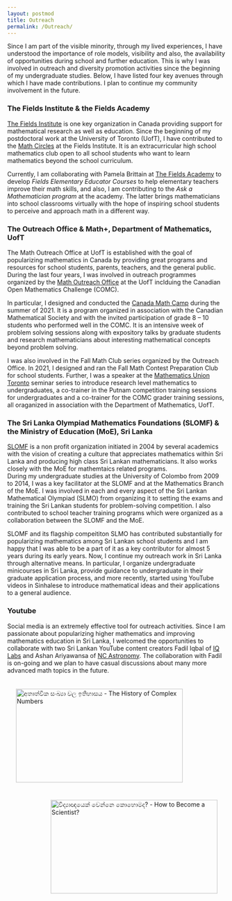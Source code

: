 ```yaml
---
layout: postmod      
title: Outreach              
permalink: /Outreach/          
---
```


Since I am part of the visible minority, through my lived experiences, I have understood the importance of role models, visibility and also, the availability of opportunities during school and further education. This is why I was involved in outreach and diversity promotion activities since the beginning of my undergraduate studies. Below, I have listed four key avenues through which I have made contributions. I plan to continue my community involvement in the future. 

### The Fields Institute & the Fields Academy

[The Fields Institute](http://www.fields.utoronto.ca/) is one key organization in Canada providing support for mathematical research as well as education. Since the beginning of my postdoctoral work at the University of Toronto (UofT), I have contributed to the [Math Circles](http://www.fields.utoronto.ca/activities/seminars/math-circles) at the Fields Institute. It is an extracurricular high school mathematics club open to all school students who want to learn mathematics beyond the school curriculum. 

Currently, I am collaborating with Pamela Brittain at [The Fields Academy](https://fieldsacademy.ca/) to develop _Fields Elementary Educator Courses_ to help elementary teachers improve their math skills, and also, I am contributing to the _Ask a Mathematician program_ at the academy. The latter brings mathematicians into school classrooms virtually with the hope of inspiring school students to perceive and approach math in a different way. 

### The Outreach Office & Math+, Department of Mathematics, UofT

The Math Outreach Office at UofT is established with the goal of popularizing mathematics in Canada by providing great programs and resources for school students, parents, teachers, and the general public.  During the last four years, I was involved in outreach programmes organized by the [Math Outreach Office](http://mathplus.math.utoronto.ca/) at the UofT inclduing the Canadian Open Mathematics Challenge (COMC).      

In particular, I designed and conducted the [Canada Math Camp](http://mathplus.math.utoronto.ca/home/cmc) during the summer of 2021. It is a program organized in association with the Canadian Mathematical Society and with the invited participation of grade 8 – 10 students who performed well in the COMC. It is an intensive week of problem solving sessions along with expository talks by graduate students and research mathematicians about interesting mathematical concepts beyond problem solving. 

I was also involved in the Fall Math Club series organized by the Outreach Office. In 2021, I designed and ran the Fall Math Contest Preparation Club for school students. Further, I was a speaker at the [Mathematics Union Toronto](https://mu.math.toronto.edu/home/about-us/) seminar series to introduce research level mathematics to undergraduates, a co-trainer in the Putnam competition training sessions for undergraduates and a co-trainer for the COMC grader training sessions, all oraganized in association with the Department of Mathematics, UofT.     

### The Sri Lanka Olympiad Mathematics Foundations (SLOMF) & the Ministry of Education (MoE), Sri Lanka

[SLOMF](https://www.facebook.com/slmathsolympiad/) is a non profit organization initiated in 2004 by several academics with the vision of creating a culture that appreciates mathematics within Sri Lanka and producing high class Sri Lankan mathematicians. It also works closely with the MoE for mathemtaics related programs.        
During my undergraduate studies at the University of Colombo from 2009 to 2014, I was a key facilitator at the SLOMF and at the Mathematics Branch of the MoE. I was involved in each and every aspect of the Sri Lankan Mathematical Olympiad (SLMO) from organizing it to setting the exams and training the Sri Lankan students for problem-solving competition. I also contributed to school teacher training programs which were organized as a collaboration between the SLOMF and the MoE. 

SLOMF and its flagship compeititon SLMO has contributed substantially for popularizing mathematics among Sri Lankan school students and I am happy that I was able to be a part of it as a key contributor for almost 5 years during its early years. Now, I continue my outreach work in Sri Lanka through alternative means. In particular,  I organize undergraduate minicourses in Sri Lanka, provide guidance to undergraduate in their graduate application process, and more recently, started using YouTube videos in Sinhalese to introduce mathematical ideas and their applications to a general audience.  

### Youtube

Social media is an extremely effective tool for outreach activities. Since I am passionate about popularizing higher mathematics and improving mathematics education in Sri Lanka, I welcomed the opportunities to collaborate with two Sri Lankan YouTube content creators Fadil Iqbal of [IQ Labs](https://www.youtube.com/c/IQLabs) and Ashan Ariyawansa of [NC Astronomy](https://www.youtube.com/c/NCAstronomy/). The collaboration with Fadil is on-going and we plan to have casual discussions about many more advanced math topics in the future. 
        
 <a href="http://www.youtube.com/watch?feature=player_embedded&v=GBrp8-JGOQw" target="_blank"><img align="left" src="https://img.youtube.com/vi/GBrp8-JGOQw/maxresdefault.jpg" title = "අතාත්වික සංඛ්‍යා වල ඉතිහාසය - The History of Complex Numbers" width="384" height="216" hspace="20" vspace="20"/></a> 
<br><br><br><br><br><br><br>
 
<a href="http://www.youtube.com/watch?feature=player_embedded&v=tCJ-_bU4BS0" target="_blank"><img align="right" src="https://img.youtube.com/vi/tCJ-_bU4BS0/maxresdefault.jpg" title = "විද්‍යාඥයෙක් වෙන්නෙ කොහොමද? - How to Become a Scientist?" width="384" height="216" hspace="20" vspace="20"/></a>  

<br><br><br><br><br><br><br>

<!---
<iframe style="display: inline-block;" width="320" height="180" src="https://www.youtube.com/embed/tCJ-_bU4BS0" frameborder="0" allowfullscreen></iframe>
[![IMAGE_ALT](https://img.youtube.com/vi/tCJ-_bU4BS0/0.jpg)](https://www.youtube.com/watch?v=tCJ-_bU4BS0)
1280 x 720 is the dimensions of maxresdefault thumbnails
![]({{ site.baseurl }}/images/kasun.jpg)
-->

